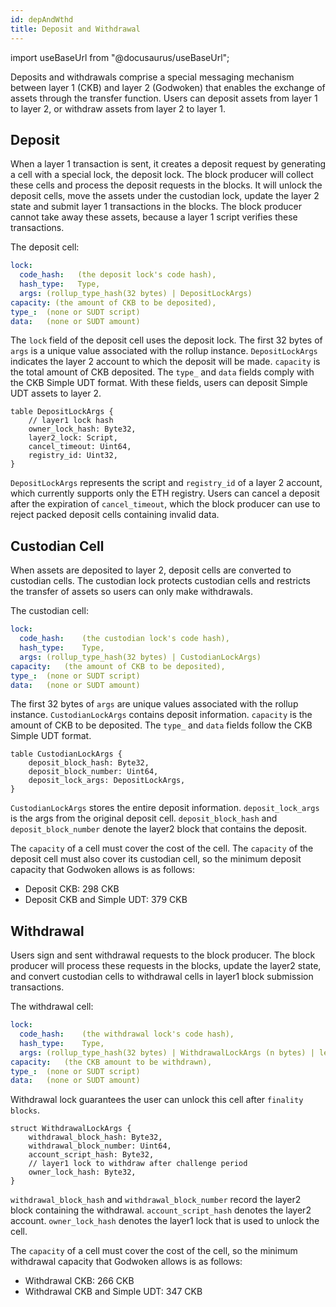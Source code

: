 ```yaml
---
id: depAndWthd
title: Deposit and Withdrawal
---
```

import useBaseUrl from "@docusaurus/useBaseUrl";


Deposits and withdrawals comprise a special messaging mechanism between layer 1 (CKB) and layer 2 (Godwoken) that enables the exchange of assets through the transfer function. Users can deposit assets from layer 1 to layer 2, or withdraw assets from layer 2 to layer 1.

## Deposit

When a layer 1 transaction is sent, it creates a deposit request by generating a cell with a special lock, the deposit lock. The block producer will collect these cells and process the deposit requests in the blocks. It will unlock the deposit cells, move the assets under the custodian lock, update the layer 2 state and submit layer 1 transactions in the blocks. The block producer cannot take away these assets, because a layer 1 script verifies these transactions.

The deposit cell:

``` yaml
lock:
  code_hash:   (the deposit lock's code hash),
  hash_type:   Type,
  args: (rollup_type_hash(32 bytes) | DepositLockArgs)
capacity: (the amount of CKB to be deposited),
type_:  (none or SUDT script)
data:   (none or SUDT amount)
```

The `lock` field of the deposit cell uses the deposit lock. The first 32 bytes of `args` is a unique value associated with the rollup instance. `DepositLockArgs` indicates the layer 2 account to which the deposit will be made. `capacity` is the total amount of CKB deposited. The `type_` and `data` fields comply with the CKB Simple UDT format. With these fields, users can deposit Simple UDT assets to layer 2.

```
table DepositLockArgs {
    // layer1 lock hash
    owner_lock_hash: Byte32,
    layer2_lock: Script,
    cancel_timeout: Uint64,
    registry_id: Uint32,
}
```

`DepositLockArgs` represents the script and `registry_id` of a layer 2 account, which currently supports only the ETH registry. Users can cancel a deposit after the expiration of `cancel_timeout`, which the block producer can use to reject packed deposit cells containing invalid data.

## Custodian Cell

When assets are deposited to layer 2, deposit cells are converted to custodian cells. The custodian lock protects custodian cells and restricts the transfer of assets so users can only make withdrawals.

The custodian cell:

``` yaml
lock:
  code_hash:    (the custodian lock's code hash),
  hash_type:    Type,
  args: (rollup_type_hash(32 bytes) | CustodianLockArgs)
capacity:   (the amount of CKB to be deposited),
type_:  (none or SUDT script)
data:   (none or SUDT amount)
```

The first 32 bytes of `args` are unique values associated with the rollup instance. `CustodianLockArgs` contains deposit information. `capacity` is the amount of CKB to be deposited. The `type_` and `data` fields follow the CKB Simple UDT format.

```
table CustodianLockArgs {
    deposit_block_hash: Byte32,
    deposit_block_number: Uint64,
    deposit_lock_args: DepositLockArgs,
}
```

`CustodianLockArgs` stores the entire deposit information. `deposit_lock_args` is the args from the original deposit cell. `deposit_block_hash` and `deposit_block_number` denote the layer2 block that contains the deposit.

The `capacity` of a cell must cover the cost of the cell. The `capacity` of the deposit cell must also cover its custodian cell, so the minimum deposit capacity that Godwoken allows is as follows:

* Deposit CKB: 298 CKB
* Deposit CKB and Simple UDT: 379 CKB


## Withdrawal

Users sign and sent withdrawal requests to the block producer. The block producer will process these requests in the blocks, update the layer2 state, and convert custodian cells to withdrawal cells in layer1 block submission transactions.

The withdrawal cell:

``` yaml
lock:
  code_hash:    (the withdrawal lock's code hash),
  hash_type:    Type,
  args: (rollup_type_hash(32 bytes) | WithdrawalLockArgs (n bytes) | len (4 bytes) | layer1 owner lock (n bytes))
capacity:   (the CKB amount to be withdrawn),
type_:  (none or SUDT script)
data:   (none or SUDT amount)
```

Withdrawal lock guarantees the user can unlock this cell after `finality blocks`.

```
struct WithdrawalLockArgs {
    withdrawal_block_hash: Byte32,
    withdrawal_block_number: Uint64,
    account_script_hash: Byte32,
    // layer1 lock to withdraw after challenge period
    owner_lock_hash: Byte32,
}
```

`withdrawal_block_hash` and `withdrawal_block_number` record the layer2 block containing the withdrawal. `account_script_hash` denotes the layer2 account. `owner_lock_hash` denotes the layer1 lock that is used to unlock the cell.

The `capacity` of a cell must cover the cost of the cell, so the minimum withdrawal capacity that Godwoken allows is as follows:

* Withdrawal CKB: 266 CKB
* Withdrawal CKB and Simple UDT: 347 CKB